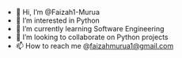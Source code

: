 - 👋 Hi, I’m @Faizah1-Murua
- 👀 I’m interested in Python
- 🌱 I’m currently learning Software Engineering
- 💞️ I’m looking to collaborate on Python projects
- 📫 How to reach me @faizahmurua1@gmail.com

